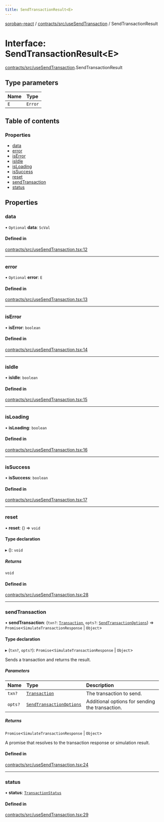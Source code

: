 ```yaml
---
title: SendTransactionResult<E>
---
```

[soroban-react](../README.md) / [contracts/src/useSendTransaction](../modules/contracts_src_useSendTransaction.md) / SendTransactionResult

# Interface: SendTransactionResult\<E\>

[contracts/src/useSendTransaction](../modules/contracts_src_useSendTransaction.md).SendTransactionResult

## Type parameters

| Name | Type |
| :------ | :------ |
| `E` | `Error` |

## Table of contents

### Properties

- [data](contracts_src_useSendTransaction.SendTransactionResult.md#data)
- [error](contracts_src_useSendTransaction.SendTransactionResult.md#error)
- [isError](contracts_src_useSendTransaction.SendTransactionResult.md#iserror)
- [isIdle](contracts_src_useSendTransaction.SendTransactionResult.md#isidle)
- [isLoading](contracts_src_useSendTransaction.SendTransactionResult.md#isloading)
- [isSuccess](contracts_src_useSendTransaction.SendTransactionResult.md#issuccess)
- [reset](contracts_src_useSendTransaction.SendTransactionResult.md#reset)
- [sendTransaction](contracts_src_useSendTransaction.SendTransactionResult.md#sendtransaction)
- [status](contracts_src_useSendTransaction.SendTransactionResult.md#status)

## Properties

### data

• `Optional` **data**: `ScVal`

#### Defined in

[contracts/src/useSendTransaction.tsx:12](https://github.com/paltalabs/soroban-react/blob/cce29de/packages/contracts/src/useSendTransaction.tsx#L12)

___

### error

• `Optional` **error**: `E`

#### Defined in

[contracts/src/useSendTransaction.tsx:13](https://github.com/paltalabs/soroban-react/blob/cce29de/packages/contracts/src/useSendTransaction.tsx#L13)

___

### isError

• **isError**: `boolean`

#### Defined in

[contracts/src/useSendTransaction.tsx:14](https://github.com/paltalabs/soroban-react/blob/cce29de/packages/contracts/src/useSendTransaction.tsx#L14)

___

### isIdle

• **isIdle**: `boolean`

#### Defined in

[contracts/src/useSendTransaction.tsx:15](https://github.com/paltalabs/soroban-react/blob/cce29de/packages/contracts/src/useSendTransaction.tsx#L15)

___

### isLoading

• **isLoading**: `boolean`

#### Defined in

[contracts/src/useSendTransaction.tsx:16](https://github.com/paltalabs/soroban-react/blob/cce29de/packages/contracts/src/useSendTransaction.tsx#L16)

___

### isSuccess

• **isSuccess**: `boolean`

#### Defined in

[contracts/src/useSendTransaction.tsx:17](https://github.com/paltalabs/soroban-react/blob/cce29de/packages/contracts/src/useSendTransaction.tsx#L17)

___

### reset

• **reset**: () => `void`

#### Type declaration

▸ (): `void`

##### Returns

`void`

#### Defined in

[contracts/src/useSendTransaction.tsx:28](https://github.com/paltalabs/soroban-react/blob/cce29de/packages/contracts/src/useSendTransaction.tsx#L28)

___

### sendTransaction

• **sendTransaction**: (`txn?`: [`Transaction`](../modules/contracts_src_types.md#transaction), `opts?`: [`SendTransactionOptions`](contracts_src_useSendTransaction.SendTransactionOptions.md)) => `Promise`\<`SimulateTransactionResponse` \| `Object`\>

#### Type declaration

▸ (`txn?`, `opts?`): `Promise`\<`SimulateTransactionResponse` \| `Object`\>

Sends a transaction and returns the result.

##### Parameters

| Name | Type | Description |
| :------ | :------ | :------ |
| `txn?` | [`Transaction`](../modules/contracts_src_types.md#transaction) | The transaction to send. |
| `opts?` | [`SendTransactionOptions`](contracts_src_useSendTransaction.SendTransactionOptions.md) | Additional options for sending the transaction. |

##### Returns

`Promise`\<`SimulateTransactionResponse` \| `Object`\>

A promise that resolves to the transaction response or simulation result.

#### Defined in

[contracts/src/useSendTransaction.tsx:24](https://github.com/paltalabs/soroban-react/blob/cce29de/packages/contracts/src/useSendTransaction.tsx#L24)

___

### status

• **status**: [`TransactionStatus`](../modules/contracts_src_useSendTransaction.md#transactionstatus)

#### Defined in

[contracts/src/useSendTransaction.tsx:29](https://github.com/paltalabs/soroban-react/blob/cce29de/packages/contracts/src/useSendTransaction.tsx#L29)
